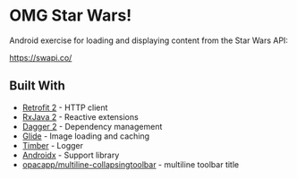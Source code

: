 # OMG Star Wars!
Android exercise for loading and displaying content from the Star Wars API:

https://swapi.co/

## Built With

* [Retrofit 2](https://github.com/square/retrofit) - HTTP client
* [RxJava 2](https://github.com/ReactiveX/RxJava) - Reactive extensions
* [Dagger 2](https://github.com/google/dagger) - Dependency management
* [Glide](https://github.com/bumptech/glide) - Image loading and caching
* [Timber](https://github.com/JakeWharton/timber) - Logger
* [Androidx](https://developer.android.com/jetpack/androidx) - Support library
* [opacapp/multiline-collapsingtoolbar](https://github.com/opacapp/multiline-collapsingtoolbar) - multiline toolbar title
